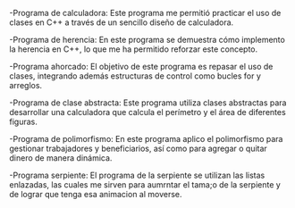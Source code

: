 -Programa de calculadora: Este programa me permitió practicar el uso de clases en C++ a través de un sencillo diseño de calculadora.

-Programa de herencia: En este programa se demuestra cómo implemento la herencia en C++, lo que me ha permitido reforzar este concepto.

-Programa ahorcado: El objetivo de este programa es repasar el uso de clases, integrando además estructuras de control como bucles for y arreglos.

-Programa de clase abstracta: Este programa utiliza clases abstractas para desarrollar una calculadora que calcula el perímetro y el área de diferentes figuras.

-Programa de polimorfismo: En este programa aplico el polimorfismo para gestionar trabajadores y beneficiarios, así como para agregar o quitar dinero de manera dinámica.

-Programa serpiente: El programa de la serpiente se utilizan las listas enlazadas, las cuales me sirven para aumrntar el tama;o de la serpiente y de lograr que tenga esa animacion al moverse.

